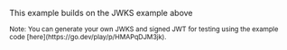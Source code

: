 <!-- markdownlint-disable MD041 -->
This example builds on the JWKS example above

<sub>
Note: You can generate your own JWKS and signed JWT for testing using the
example code [here](https://go.dev/play/p/HMAPqDJM3jk).
</sub>
